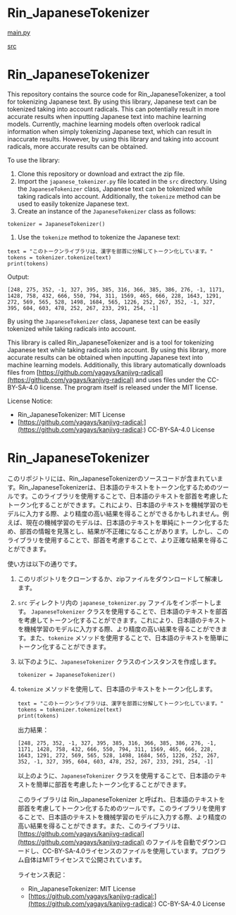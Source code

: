 # Rin_JapaneseTokenizer

[main.py](https://www.notion.so/main-py-a0662ce483784e6facc1bed5ce187057)

[src](https://www.notion.so/src-ef7fb55782f94d46906b31b661d107c4)

# Rin_JapaneseTokenizer

This repository contains the source code for Rin_JapaneseTokenizer, a tool for tokenizing Japanese text. By using this library, Japanese text can be tokenized taking into account radicals. This can potentially result in more accurate results when inputting Japanese text into machine learning models. Currently, machine learning models often overlook radical information when simply tokenizing Japanese text, which can result in inaccurate results. However, by using this library and taking into account radicals, more accurate results can be obtained.

To use the library:

1. Clone this repository or download and extract the zip file.
2. Import the `japanese_tokenizer.py` file located in the `src` directory.
Using the `JapaneseTokenizer` class, Japanese text can be tokenized while taking radicals into account. Additionally, the `tokenize` method can be used to easily tokenize Japanese text.
3. Create an instance of the `JapaneseTokenizer` class as follows:

```
tokenizer = JapaneseTokenizer()

```

1. Use the `tokenize` method to tokenize the Japanese text:

```
text = "このトークンライブラリは、漢字を部首に分解してトークン化しています。"
tokens = tokenizer.tokenize(text)
print(tokens)

```

Output:

```
[248, 275, 352, -1, 327, 395, 385, 316, 366, 385, 386, 276, -1, 1171, 1428, 758, 432, 666, 550, 794, 311, 1569, 465, 666, 228, 1643, 1291, 272, 569, 565, 528, 1498, 1684, 565, 1226, 252, 267, 352, -1, 327, 395, 604, 603, 478, 252, 267, 233, 291, 254, -1]

```

By using the `JapaneseTokenizer` class, Japanese text can be easily tokenized while taking radicals into account.

This library is called Rin_JapaneseTokenizer and is a tool for tokenizing Japanese text while taking radicals into account. By using this library, more accurate results can be obtained when inputting Japanese text into machine learning models. Additionally, this library automatically downloads files from [https://github.com/yagays/kanjivg-radical](https://github.com/yagays/kanjivg-radical) and uses files under the CC-BY-SA-4.0 license. The program itself is released under the MIT license.

License Notice:

- Rin_JapaneseTokenizer: MIT License
- [https://github.com/yagays/kanjivg-radical:](https://github.com/yagays/kanjivg-radical:) CC-BY-SA-4.0 License

# Rin_JapaneseTokenizer

このリポジトリには、Rin_JapaneseTokenizerのソースコードが含まれています。Rin_JapaneseTokenizerは、日本語のテキストをトークン化するためのツールです。このライブラリを使用することで、日本語のテキストを部首を考慮したトークン化することができます。これにより、日本語のテキストを機械学習のモデルに入力する際、より精度の高い結果を得ることができるかもしれません。例えば、現在の機械学習のモデルは、日本語のテキストを単純にトークン化するため、部首の情報を見落とし、結果が不正確になることがあります。しかし、このライブラリを使用することで、部首を考慮することで、より正確な結果を得ることができます。

使い方は以下の通りです。

1. このリポジトリをクローンするか、zipファイルをダウンロードして解凍します。
2. `src` ディレクトリ内の `japanese_tokenizer.py` ファイルをインポートします。
`JapaneseTokenizer` クラスを使用することで、日本語のテキストを部首を考慮してトークン化することができます。これにより、日本語のテキストを機械学習のモデルに入力する際、より精度の高い結果を得ることができます。また、`tokenize` メソッドを使用することで、日本語のテキストを簡単にトークン化することができます。
3. 以下のように、`JapaneseTokenizer` クラスのインスタンスを作成します。
    
    ```
    tokenizer = JapaneseTokenizer()
    
    ```
    
4. `tokenize` メソッドを使用して、日本語のテキストをトークン化します。
    
    ```
    text = "このトークンライブラリは、漢字を部首に分解してトークン化しています。"
    tokens = tokenizer.tokenize(text)
    print(tokens)
    
    ```
    
    出力結果：
    
    ```
    [248, 275, 352, -1, 327, 395, 385, 316, 366, 385, 386, 276, -1, 1171, 1428, 758, 432, 666, 550, 794, 311, 1569, 465, 666, 228, 1643, 1291, 272, 569, 565, 528, 1498, 1684, 565, 1226, 252, 267, 352, -1, 327, 395, 604, 603, 478, 252, 267, 233, 291, 254, -1]
    
    ```
    
    以上のように、`JapaneseTokenizer` クラスを使用することで、日本語のテキストを簡単に部首を考慮したトークン化することができます。
    
    このライブラリは Rin_JapaneseTokenizer と呼ばれ、日本語のテキストを部首を考慮してトークン化するためのツールです。このライブラリを使用することで、日本語のテキストを機械学習のモデルに入力する際、より精度の高い結果を得ることができます。また、このライブラリは、[https://github.com/yagays/kanjivg-radical](https://github.com/yagays/kanjivg-radical) のファイルを自動でダウンロードし、CC-BY-SA-4.0ライセンスのファイルを使用しています。プログラム自体はMITライセンスで公開されています。
    
    ライセンス表記：
    
    - Rin_JapaneseTokenizer: MIT License
    - [https://github.com/yagays/kanjivg-radical:](https://github.com/yagays/kanjivg-radical:) CC-BY-SA-4.0 License